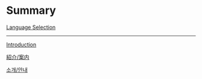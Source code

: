 # Summary
[Language Selection](README.md)

---

[Introduction](en/Introduction.md)

[紹介/案内](jp/紹介_案内.md)

[소개/안내]()
